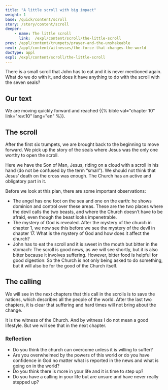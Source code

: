 ```yaml
---
title: "A little scroll with big impact"
weight: 1
base: /quick/content/scroll
story: /story/content/scroll
deeper:
    - name: The little scroll
      link:  /expl/content/scroll/the-little-scroll
prev: /appl/content/trumpets/prayer-and-the-unshakeable
next: /appl/content/witnesses/the-force-that-changes-the-world
docType: appl
expl: /expl/content/scroll/the-little-scroll
---
```


There is a small scroll that John has to eat and it is never mentioned again. What do we do with it, and does it have anything to do with the scroll with the seven seals?

## Our text

<a name="b17d"></a>
We are moving quickly forward and reached {{% bible val="chapter 10" link="rev:10" lang="en" %}}.

## The scroll

<a name="acd1"></a>
After the first six trumpets, we are brought back to the beginning to move forward. We pick up the story of the seals where Jesus was the only one worthy to open the scroll.

Here we have the Son of Man, Jesus, riding on a cloud with a scroll in his hand (do not be confused by the term “small”). We should not think that Jesus’ death on the cross was enough. The Church has an active and obligatory part in it.

Before we look at this plan, there are some important observations:

- The angel has one foot on the sea and one on the earth: he shows dominion and control over these areas. These are the two places where the devil calls the two beasts, and where the Church doesn’t have to be afraid, even though the beast looks impenetrable.
- The mystery of God is revealed. After the mystery of the church in chapter 1, we now see this before we see the mystery of the devil in chapter 17. What is the mystery of God and how does it affect the church?
- John has to eat the scroll and it is sweet in the mouth but bitter in the stomach: The scroll is good news, as we will see shortly, but it is also bitter because it involves suffering. However, bitter food is helpful for good digestion: So the Church is not only being asked to do something, but it will also be for the good of the Church itself.

## The calling

<a name="fbd0"></a>
We will see in the next chapters that this call in the scrolls is to save the nations, which describes all the people of the world. After the last two chapters, it is clear that suffering and hard times will not bring about the change.

It is the witness of the Church. And by witness I do not mean a good lifestyle. But we will see that in the next chapter.

### Reflection

<a name="1bde"></a>
- Do you think the church can overcome unless it is willing to suffer?
- Are you overwhelmed by the powers of this world or do you have confidence in God no matter what is reported in the news and what is going on in the world?
- Do you think there is more in your life and it is time to step up?
- Do you have a calling in your life but are unsure and have never really stepped up?
